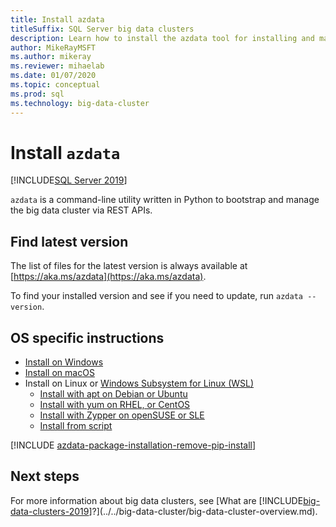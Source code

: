 ```yaml
---
title: Install azdata
titleSuffix: SQL Server big data clusters
description: Learn how to install the azdata tool for installing and managing Big Data Clusters.
author: MikeRayMSFT 
ms.author: mikeray
ms.reviewer: mihaelab
ms.date: 01/07/2020
ms.topic: conceptual
ms.prod: sql
ms.technology: big-data-cluster
---
```


# Install `azdata`

[!INCLUDE[SQL Server 2019](../../includes/applies-to-version/sqlserver2019.md)]

`azdata` is a command-line utility written in Python to bootstrap and manage the big data cluster via REST APIs. 

## Find latest version

The list of files for the latest version is always available at [https://aka.ms/azdata](https://aka.ms/azdata).

To find your installed version and see if you need to update, run `azdata --version`.

## OS specific instructions

* [Install on Windows](../install/deploy-install-azdata-installer.md)
* [Install on macOS](../install/deploy-install-azdata-macos.md)
* Install on Linux or [Windows Subsystem for Linux (WSL)](/windows/wsl/about/)
   * [Install with apt on Debian or Ubuntu](../install/deploy-install-azdata-linux-package.md)
   * [Install with yum on RHEL, or CentOS](../install/deploy-install-azdata-yum.md)
   * [Install with Zypper on openSUSE or SLE](../install/deploy-install-azdata-zypper.md)
   * [Install from script](../install/deploy-install-azdata-pip.md)

[!INCLUDE [azdata-package-installation-remove-pip-install](../../includes/azdata-package-installation-remove-pip-install.md)]

## Next steps

For more information about big data clusters, see [What are [!INCLUDE[big-data-clusters-2019](../../includes/ssbigdataclusters-ver15.md)]?](../../big-data-cluster/big-data-cluster-overview.md).
